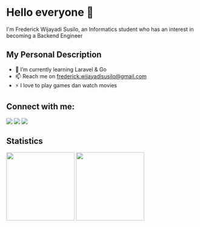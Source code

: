 # Hello everyone 👋

I'm Frederick Wijayadi Susilo, an Informatics student who has an interest in becoming a Backend Engineer

## My Personal Description

- 🌱 I’m currently learning Laravel & Go
- 📫 Reach me on [frederick.wijayadisusilo@gmail.com](mailto:frederick.wijayadisusilo@gmail.com)
- ⚡ I love to play games dan watch movies

## Connect with me:

<div style:"display: flex">
  <a href="https://www.linkedin.com/in/frederick-wijayadi-susilo/" target="_blank"><img src="https://img.shields.io/badge/LinkedIn-0077B5?style=for-the-badge&logo=linkedin&logoColor=white" /></a>
  <a href="https://www.instagram.com/fred.erickw/?hl=id" target="_blank"><img src="https://img.shields.io/badge/Instagram-E4405F?style=for-the-badge&logo=instagram&logoColor=white" /></a>
  <a href="https://discord.com/users/287736639097405440" target="_blank"><img src="https://img.shields.io/badge/Discord-5865F2?style=for-the-badge&logo=discord&logoColor=white" /></a>
  	
</div>

## Statistics

<div style:"display: flex">
    <img height="180" src="https://github-readme-stats.vercel.app/api?username=WantToBePro31&theme=aura&show_icons=true" />
    <img height="180" src="https://github-readme-stats.vercel.app/api/top-langs/?username=WantToBePro31&theme=aura&layout=compact" />
</div>
